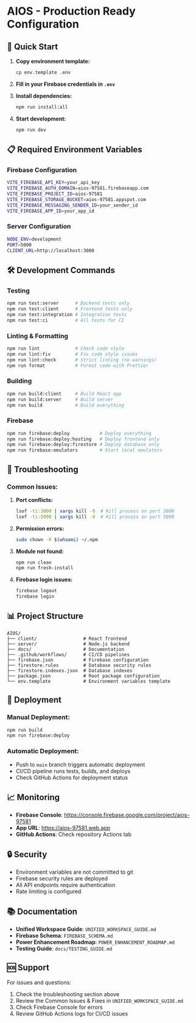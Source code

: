 # AIOS - Production Ready Configuration

## 🚀 Quick Start

1. **Copy environment template:**
   ```bash
   cp env.template .env
   ```

2. **Fill in your Firebase credentials in `.env`**

3. **Install dependencies:**
   ```bash
   npm run install:all
   ```

4. **Start development:**
   ```bash
   npm run dev
   ```

## 📋 Required Environment Variables

### Firebase Configuration
```bash
VITE_FIREBASE_API_KEY=your_api_key
VITE_FIREBASE_AUTH_DOMAIN=aios-97581.firebaseapp.com
VITE_FIREBASE_PROJECT_ID=aios-97581
VITE_FIREBASE_STORAGE_BUCKET=aios-97581.appspot.com
VITE_FIREBASE_MESSAGING_SENDER_ID=your_sender_id
VITE_FIREBASE_APP_ID=your_app_id
```

### Server Configuration
```bash
NODE_ENV=development
PORT=5000
CLIENT_URL=http://localhost:3000
```

## 🛠️ Development Commands

### **Testing**
```bash
npm run test:server      # Backend tests only
npm run test:client      # Frontend tests only
npm run test:integration # Integration tests
npm run test:ci          # All tests for CI
```

### **Linting & Formatting**
```bash
npm run lint             # Check code style
npm run lint:fix         # Fix code style issues
npm run lint:check       # Strict linting (no warnings)
npm run format           # Format code with Prettier
```

### **Building**
```bash
npm run build:client     # Build React app
npm run build:server     # Build server
npm run build            # Build everything
```

### **Firebase**
```bash
npm run firebase:deploy           # Deploy everything
npm run firebase:deploy:hosting   # Deploy frontend only
npm run firebase:deploy:firestore # Deploy database only
npm run firebase:emulators        # Start local emulators
```

## 🔧 Troubleshooting

### **Common Issues:**

1. **Port conflicts:**
   ```bash
   lsof -ti:3000 | xargs kill -9  # Kill process on port 3000
   lsof -ti:5000 | xargs kill -9  # Kill process on port 5000
   ```

2. **Permission errors:**
   ```bash
   sudo chown -R $(whoami) ~/.npm
   ```

3. **Module not found:**
   ```bash
   npm run clean
   npm run fresh-install
   ```

4. **Firebase login issues:**
   ```bash
   firebase logout
   firebase login
   ```

## 📊 Project Structure

```
AIOS/
├── client/                 # React frontend
├── server/                 # Node.js backend
├── docs/                   # Documentation
├── .github/workflows/      # CI/CD pipelines
├── firebase.json           # Firebase configuration
├── firestore.rules         # Database security rules
├── firestore.indexes.json  # Database indexes
├── package.json            # Root package configuration
└── env.template            # Environment variables template
```

## 🚀 Deployment

### **Manual Deployment:**
```bash
npm run build
npm run firebase:deploy
```

### **Automatic Deployment:**
- Push to `main` branch triggers automatic deployment
- CI/CD pipeline runs tests, builds, and deploys
- Check GitHub Actions for deployment status

## 📈 Monitoring

- **Firebase Console**: https://console.firebase.google.com/project/aios-97581
- **App URL**: https://aios-97581.web.app
- **GitHub Actions**: Check repository Actions tab

## 🔒 Security

- Environment variables are not committed to git
- Firebase security rules are deployed
- All API endpoints require authentication
- Rate limiting is configured

## 📚 Documentation

- **Unified Workspace Guide**: `UNIFIED_WORKSPACE_GUIDE.md`
- **Firebase Schema**: `FIREBASE_SCHEMA.md`
- **Power Enhancement Roadmap**: `POWER_ENHANCEMENT_ROADMAP.md`
- **Testing Guide**: `docs/TESTING_GUIDE.md`

## 🆘 Support

For issues and questions:
1. Check the troubleshooting section above
2. Review the Common Issues & Fixes in `UNIFIED_WORKSPACE_GUIDE.md`
3. Check Firebase Console for errors
4. Review GitHub Actions logs for CI/CD issues
